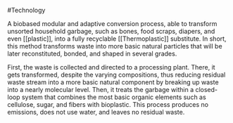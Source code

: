 #Technology 

A biobased modular and adaptive conversion process, able to transform unsorted household garbage, such as bones, food scraps, diapers, and even [[plastic]], into a fully recyclable [[Thermoplastic]] substitute. In short, this method transforms waste into more basic natural particles that will be later reconstituted, bonded, and shaped in several grades.

First, the waste is collected and directed to a processing plant. There, it gets transformed, despite the varying compositions, thus reducing residual waste stream into a more basic natural component by breaking up waste into a nearly molecular level. Then, it treats the garbage within a closed-loop system that combines the most basic organic elements such as cellulose, sugar, and fibers with bioplastic. This process produces no emissions, does not use water, and leaves no residual waste.